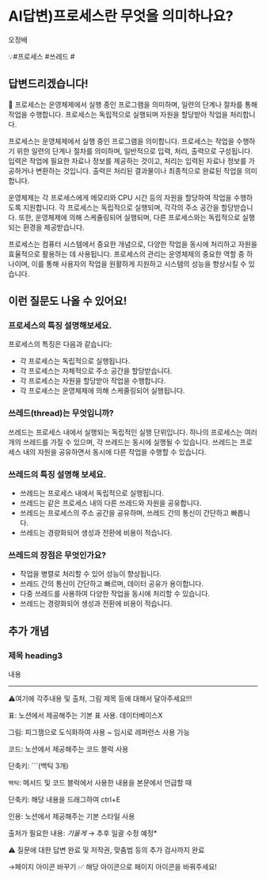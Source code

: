 # AI답변)프로세스란 무엇을 의미하나요?

오정배

💡#프로세스 #쓰레드  #

## 답변드리겠습니다!

<aside>
📌 프로세스는 운영체제에서 실행 중인 프로그램을 의미하며, 일련의 단계나 절차를 통해 작업을 수행합니다. 프로세스는 독립적으로 실행되며 자원을 할당받아 작업을 처리합니다.

</aside>

프로세스는 운영체제에서 실행 중인 프로그램을 의미합니다. 프로세스는 작업을 수행하기 위한 일련의 단계나 절차를 의미하며, 일반적으로 입력, 처리, 출력으로 구성됩니다. 입력은 작업에 필요한 자료나 정보를 제공하는 것이고, 처리는 입력된 자료나 정보를 가공하거나 변환하는 것입니다. 출력은 처리된 결과물이나 최종적으로 완료된 작업을 의미합니다.

운영체제는 각 프로세스에게 메모리와 CPU 시간 등의 자원을 할당하여 작업을 수행하도록 지원합니다. 각 프로세스는 독립적으로 실행되며, 각각의 주소 공간을 할당받습니다. 또한, 운영체제에 의해 스케줄링되어 실행되며, 다른 프로세스와는 독립적으로 실행되는 환경을 제공받습니다.

프로세스는 컴퓨터 시스템에서 중요한 개념으로, 다양한 작업을 동시에 처리하고 자원을 효율적으로 활용하는 데 사용됩니다. 프로세스의 관리는 운영체제의 중요한 역할 중 하나이며, 이를 통해 사용자의 작업을 원활하게 지원하고 시스템의 성능을 향상시킬 수 있습니다.

## 이런 질문도 나올 수 있어요!

### 프로세스의 특징 설명해보세요.

프로세스의 특징은 다음과 같습니다:

- 각 프로세스는 독립적으로 실행됩니다.
- 각 프로세스는 자체적으로 주소 공간을 할당받습니다.
- 각 프로세스는 자원을 할당받아 작업을 수행합니다.
- 각 프로세스는 운영체제에 의해 스케줄링되어 실행됩니다.

### 쓰레드(thread)는 무엇입니까?

쓰레드는 프로세스 내에서 실행되는 독립적인 실행 단위입니다. 하나의 프로세스는 여러 개의 쓰레드를 가질 수 있으며, 각 쓰레드는 동시에 실행될 수 있습니다. 쓰레드는 프로세스 내의 자원을 공유하면서 동시에 다른 작업을 수행할 수 있습니다.

### 쓰레드의 특징 설명해 보세요.

- 쓰레드는 프로세스 내에서 독립적으로 실행됩니다.
- 쓰레드는 같은 프로세스 내의 다른 쓰레드와 자원을 공유합니다.
- 쓰레드는 프로세스의 주소 공간을 공유하며, 쓰레드 간의 통신이 간단하고 빠릅니다.
- 쓰레드는 경량화되어 생성과 전환에 비용이 적습니다.

### 쓰레드의 장점은 무엇인가요?

- 작업을 병렬로 처리할 수 있어 성능이 향상됩니다.
- 쓰레드 간의 통신이 간단하고 빠르며, 데이터 공유가 용이합니다.
- 다중 쓰레드를 사용하여 다양한 작업을 동시에 처리할 수 있습니다.
- 쓰레드는 경량화되어 생성과 전환에 비용이 적습니다.

## 추가 개념

### **제목 heading3**

내용

---

⚠️여기에 각주내용 및 출처, 그림 제목 등에 대해서 달아주세요!!!

표: 노션에서 제공해주는 기본 표 사용. 데이터베이스X

그림: 피그잼으로 도식화하여 사용 ~ 임시로 레퍼런스 사용 가능

코드: 노션에서 제공해주는 코드 블럭 사용 

단축키: ```(백틱 3개)

`백틱`: 메서드 및 코드 블럭에서 사용한 내용을 본문에서 언급할 때 

단축키: 해당 내용을 드래그하여 ctrl+E

인용: 노션에서 제공해주는 기본 스타일 사용

출처가 필요한 내용: *기울게* → 추후 일괄 수정 예정*

⚠️ 질문에 대한 답변 완료 및 저작권, 맞춤법 등의 추가 검사까지 완료

→페이지 아이콘 바꾸기 ✅ 해당 아이콘으로 페이지 아이콘을 바꿔주세요!